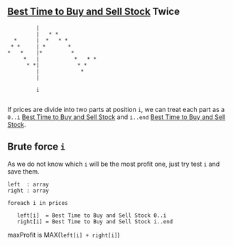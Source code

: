 ## [Best Time to Buy and Sell Stock](../best-time-to-buy-and-sell-stock) Twice


```
         |
         |   * * 
  *      |  *   * *
 * *     | *       *
*   *    |*         *
     *   |           *   * *
      * *|            * *
         |             *
         |

         i


```

If prices are divide into two parts at position `i`, we can treat each part as a `0..i` [Best Time to Buy and Sell Stock](../best-time-to-buy-and-sell-stock) and `i..end` [Best Time to Buy and Sell Stock](../best-time-to-buy-and-sell-stock).


## Brute force `i`

As we do not know which `i` will be the most profit one, just try test `i` and save them.


```
left  : array 
right : array 

foreach i in prices
   
   left[i]  = Best Time to Buy and Sell Stock 0..i
   right[i] = Best Time to Buy and Sell Stock i..end

```

maxProfit is MAX(`left[i] + right[i]`)
